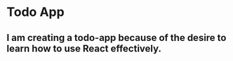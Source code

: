 # Todo App

## I am creating a todo-app because of the desire to learn how to use React effectively.
